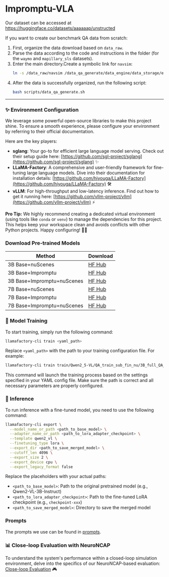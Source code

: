 # Impromptu-VLA

Our dataset can be accessed at https://huggingface.co/datasets/aaaaaap/unstructed

If you want to create our benchmark QA data from scratch:

1. First, organize the data download based on `data_raw`.
2. Parse the data according to the code and instructions in the folder (for the `waymo` and `mapillary_sls` datasets).
3. Enter the main directory.Create a symbolic link for `navsim`:
   ```bash
   ln -s /data_raw/navsim /data_qa_generate/data_engine/data_storage/external_datasets/navsim
   ```
4. After the data is successfully organized, run the following script:
   ```bash
   bash scripts/data_qa_generate.sh
   ```
---
### ✨ Environment Configuration

We leverage some powerful open-source libraries to make this project shine. To ensure a smooth experience, please configure your environment by referring to their official documentation.

Here are the key players:

* **sglang**: Your go-to for efficient large language model serving. Check out their setup guide here: [https://github.com/sgl-project/sglang](https://github.com/sgl-project/sglang) ✨
* **LLaMA-Factory**: A comprehensive and user-friendly framework for fine-tuning large language models. Dive into their documentation for installation details: [https://github.com/hiyouga/LLaMA-Factory](https://github.com/hiyouga/LLaMA-Factory) 🛠️
* **vLLM**: For high-throughput and low-latency inference. Find out how to get it running here: [https://github.com/vllm-project/vllm](https://github.com/vllm-project/vllm) ⚡

**Pro Tip:** We highly recommend creating a dedicated virtual environment (using tools like `conda` or `venv`) to manage the dependencies for this project. This helps keep your workspace clean and avoids conflicts with other Python projects. Happy configuring! 👩‍💻

### Download Pre-trained Models

|Method|Download|
|-|-|
|  3B Base+nuScenes  | [HF Hub](https://huggingface.co/aaaaaap/ImpromptuVLAModel/tree/main/3B_Base_finetune) |
|   3B Base+Impromptu   | [HF Hub](https://huggingface.co/aaaaaap/ImpromptuVLAModel/tree/main/3B_AD) |
|   3B Base+Impromptu+nuScenes   | [HF Hub](https://huggingface.co/aaaaaap/ImpromptuVLAModel/tree/main/3B_AD_finetune) |
|   7B Base+nuScenes   | [HF Hub](https://huggingface.co/aaaaaap/ImpromptuVLAModel/tree/main/7B_Base_finetune) |
|    7B Base+Impromptu  | [HF Hub](https://huggingface.co/aaaaaap/ImpromptuVLAModel/tree/main/7B_AD) |
|   7B Base+Impromptu+nuScenes   | [HF Hub](https://huggingface.co/aaaaaap/ImpromptuVLAModel/tree/main/7B_AD_finetune) |

### 🚀 Model Training

To start training, simply run the following command:

```bash
llamafactory-cli train <yaml_path>
```

Replace `<yaml_path>` with the path to your training configuration file. For example:

```bash
llamafactory-cli train train/Qwen2_5-VL/QA_train_sub_fin_nu/3B_full_QA_train_bs8.yaml
```

This command will launch the training process based on the settings specified in your YAML config file. Make sure the path is correct and all necessary parameters are properly configured.


### 🧠 Inference

To run inference with a fine-tuned model, you need to use the following command:

```bash
llamafactory-cli export \
  --model_name_or_path <path_to_base_model> \
  --adapter_name_or_path <path_to_lora_adapter_checkpoint> \
  --template qwen2_vl \
  --finetuning_type lora \
  --export_dir <path_to_save_merged_model> \
  --cutoff_len 4096 \
  --export_size 2 \
  --export_device cpu \
  --export_legacy_format false
```

Replace the placeholders with your actual paths:

* `<path_to_base_model>`: Path to the original pretrained model (e.g., Qwen2-VL-3B-Instruct)
* `<path_to_lora_adapter_checkpoint>`: Path to the fine-tuned LoRA checkpoint (e.g., `checkpoint-xxx`)
* `<path_to_save_merged_model>`: Directory to save the merged model

### Prompts
The prompts we use can be found in [prompts](prompts.md).

### 📊 Close-loop Evaluation with NeuroNCAP

To understand the system's performance within a closed-loop simulation environment, delve into the specifics of our NeuroNCAP-based evaluation: [Close-loop Evaluation](neuroncap_evaluation/evaluation.md) 🎮
